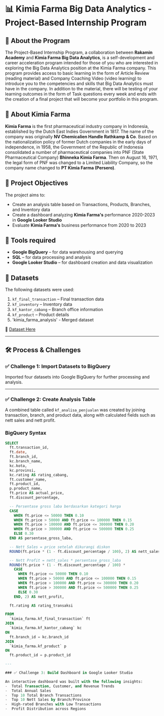 # 📊 Kimia Farma Big Data Analytics - Project-Based Internship Program

## 📌 About the Program
The Project-Based Internship Program, a collaboration between **Rakamin Academy** and **Kimia Farma Big Data Analytics**, is a self-development and career acceleration program intended for those of you who are interested in exploring the Big Data Analytics position at the Kimia Farma company. This program provides access to basic learning in the form of Article Review (reading material) and Company Coaching Video (video learning) to introduce you to the competencies and skills that Big Data Analytics must have in the company. In addition to the material, there will be testing of your learning outcomes in the form of Task questions every week and ends with the creation of a final project that will become your portfolio in this program.

## 🏢 About Kimia Farma

**Kimia Farma** is the first pharmaceutical industry company in Indonesia, established by the Dutch East Indies Government in 1817. The name of the company was originally **NV Chemicalien Handle Rathkamp & Co**. Based on the nationalization policy of former Dutch companies in the early days of independence, in 1958, the Government of the Republic of Indonesia consolidated a number of pharmaceutical companies into PNF (State Pharmaceutical Company) **Bhinneka Kimia Farma**. Then on August 16, 1971, the legal form of PNF was changed to a Limited Liability Company, so the company name changed to **PT Kimia Farma (Persero)**.

## 🎯 Project Objectives

The project aims to:
- Create an analysis table based on Transactions, Products, Branches, and Inventory data
- Create a dashboard analyzing **Kimia Farma's** performance 2020-2023 in **Google Looker Studio**
- Evaluate **Kimia Farma's** business performance from 2020 to 2023

## 🧰 Tools required

- **Google BigQuery** – for data warehousing and querying
- **SQL** – for data processing and analysis
- **Google Looker Studio** – for dashboard creation and data visualization

## 📂 Datasets

The following datasets were used:
1. `kf_final_transaction` – Final transaction data
2. `kf_inventory` – Inventory data
3. `kf_kantor_cabang` – Branch office information
4. `kf_product` – Product details
5. 'kimia_farma_analysis' - Merged dataset
   
🔗 [Dataset Here](https://drive.google.com/drive/folders/1MhoRZymclQnXH36bqXZR5UvDGlAImKsD?usp=sharing)

---

## 🛠️ Process & Challenges

### ✅ Challenge 1: Import Datasets to BigQuery

Imported four datasets into Google BigQuery for further processing and analysis.

---

### ✅ Challenge 2: Create Analysis Table

A combined table called `kf_analisa_penjualan` was created by joining transaction, branch, and product data, along with calculated fields such as nett sales and nett profit.

### BigQuery Syntax

```sql
SELECT
  ft.transaction_id,
  ft.date,
  ft.branch_id,
  kc.branch_name,
  kc.kota,
  kc.provinsi,
  kc.rating AS rating_cabang,
  ft.customer_name,
  ft.product_id,
  p.product_name,
  ft.price AS actual_price,
  ft.discount_percentage,

  -- Persentase gross laba berdasarkan kategori harga
  CASE 
    WHEN ft.price <= 50000 THEN 0.10
    WHEN ft.price > 50000 AND ft.price <= 100000 THEN 0.15
    WHEN ft.price > 100000 AND ft.price <= 300000 THEN 0.20
    WHEN ft.price > 300000 AND ft.price <= 500000 THEN 0.25
    ELSE 0.30
  END AS persentase_gross_laba,

  -- Nett Sales = price setelah dikurangi diskon
  ROUND(ft.price * (1 - ft.discount_percentage / 100), 2) AS nett_sales,

  -- Nett Profit = nett_sales * persentase_gross_laba
  ROUND(ft.price * (1 - ft.discount_percentage / 100) *
    CASE 
      WHEN ft.price <= 50000 THEN 0.10
      WHEN ft.price > 50000 AND ft.price <= 100000 THEN 0.15
      WHEN ft.price > 100000 AND ft.price <= 300000 THEN 0.20
      WHEN ft.price > 300000 AND ft.price <= 500000 THEN 0.25
      ELSE 0.30
    END, 2) AS nett_profit,

  ft.rating AS rating_transaksi

FROM
  `kimia_farma.kf_final_transaction` ft
JOIN
  `kimia_farma.kf_kantor_cabang` kc
ON
  ft.branch_id = kc.branch_id
JOIN
  `kimia_farma.kf_product` p
ON
  ft.product_id = p.product_id

---

### ✅ Challenge 3: Build Dashboard in Google Looker Studio

An interactive dashboard was built with the following insights:
-  Total Transaction, Customer, and Revenue Trends
-  Total Annual Sales
-  Top 10 Total Branch Transactions
-  Top 10 Nett Sales by Branch/Province
-  High-rated Branches with Low Transactions
-  Profit Distribution across Regions
